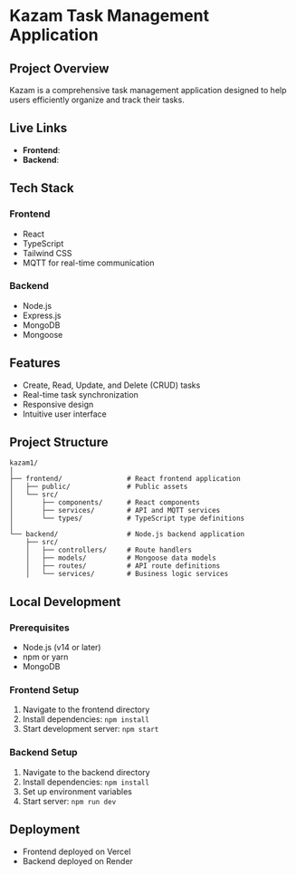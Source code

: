 # Kazam Task Management Application

## Project Overview
Kazam is a comprehensive task management application designed to help users efficiently organize and track their tasks.

## Live Links
- **Frontend**: 
- **Backend**: 

## Tech Stack
### Frontend
- React
- TypeScript
- Tailwind CSS
- MQTT for real-time communication

### Backend
- Node.js
- Express.js
- MongoDB
- Mongoose

## Features
- Create, Read, Update, and Delete (CRUD) tasks
- Real-time task synchronization
- Responsive design
- Intuitive user interface

## Project Structure
```
kazam1/
│
├── frontend/                # React frontend application
│   ├── public/              # Public assets
│   └── src/
│       ├── components/      # React components
│       ├── services/        # API and MQTT services
│       └── types/           # TypeScript type definitions
│
└── backend/                 # Node.js backend application
    ├── src/
    │   ├── controllers/     # Route handlers
    │   ├── models/          # Mongoose data models
    │   ├── routes/          # API route definitions
    │   └── services/        # Business logic services
```

## Local Development

### Prerequisites
- Node.js (v14 or later)
- npm or yarn
- MongoDB

### Frontend Setup
1. Navigate to the frontend directory
2. Install dependencies: `npm install`
3. Start development server: `npm start`

### Backend Setup
1. Navigate to the backend directory
2. Install dependencies: `npm install`
3. Set up environment variables
4. Start server: `npm run dev`

## Deployment
- Frontend deployed on Vercel
- Backend deployed on Render

